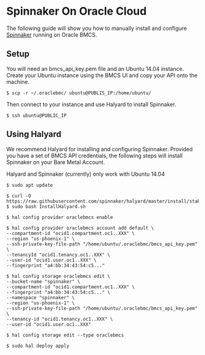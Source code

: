 # Spinnaker On Oracle Cloud

The following guide will show you how to manually install and configure [Spinnaker](https://spinnaker.io) running on Oracle BMCS.

## Setup

You will need an bmcs_api_key.pem file and an Ubuntu 14.04 instance. Create your Ubuntu instance using the BMCS UI and copy your API onto the machine.

```
$ scp -r ~/.oraclebmc/ ubuntu@PUBLIS_IP:/home/ubuntu/
```

Then connect to your instance and use Halyard to install Spinnaker.

```
$ ssh ubuntu@PUBLIC_IP
```

## Using Halyard

We recommend Halyard for installing and configuring Spinnaker. Provided you have a set of BMCS API credentials, 
the following steps will install Spinnaker on your Bare Metal Account. 

Halyard and Spinnaker (currently) only work with Ubuntu 14.04

```
$ sudo apt update

$ curl -O https://raw.githubusercontent.com/spinnaker/halyard/master/install/stable/InstallHalyard.sh
$ sudo bash InstallHalyard.sh

$ hal config provider oraclebmcs enable

$ hal config provider oraclebmcs account add default \
--compartment-id "ocid1.compartment.oc1..XXX" \
--region "us-phoenix-1" \
--ssh-private-key-file-path "/home/ubuntu/.oraclebmc/bmcs_api_key.pem" \
--tenancyId "ocid1.tenancy.oc1..XXX" \
--user-id "ocid1.user.oc1..XXX" \
--fingerprint "a4:bb:34:43:54:c5..."

$ hal config storage oraclebmcs edit \
--bucket-name "spinnaker" \
--compartment-id "ocid1.compartment.oc1..XXX" \
--fingerprint "a4:bb:34:43:54:c5..." \
--namespace "spinnaker" \
--region "us-phoenix-1" \
--ssh-private-key-file-path "/home/ubuntu/.oraclebmc/bmcs_api_key.pem" \
--tenancy-id "ocid1.tenancy.oc1..XXX" \
--user-id "ocid1.user.oc1..XXX"

$ hal config storage edit --type oraclebmcs

$ sudo hal deploy apply
```
